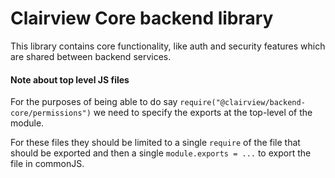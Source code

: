 # Clairview Core backend library

This library contains core functionality, like auth and security features
which are shared between backend services.

#### Note about top level JS files
For the purposes of being able to do say `require("@clairview/backend-core/permissions")` we need to
specify the exports at the top-level of the module.

For these files they should be limited to a single `require` of the file that should
be exported and then a single `module.exports = ...` to export the file in
commonJS.